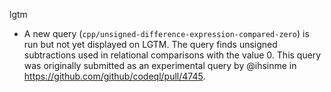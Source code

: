 lgtm
* A new query (`cpp/unsigned-difference-expression-compared-zero`) is run but not yet displayed on LGTM. The query finds unsigned subtractions used in relational comparisons with the value 0. This query was originally submitted as an experimental query by @ihsinme in https://github.com/github/codeql/pull/4745.
